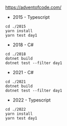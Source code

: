 https://adventofcode.com/

* 2015 - Typescript
```
cd ./2015
yarn install
yarn test day1
```
* 2018 - C#
```
cd ./2018
dotnet build
dotnet test --filter day1
```
* 2021 - C#
```
cd ./2021
dotnet build
dotnet test --filter day1
```
* 2022 - Typescript
```
cd ./2022
yarn install
yarn test day1
```
